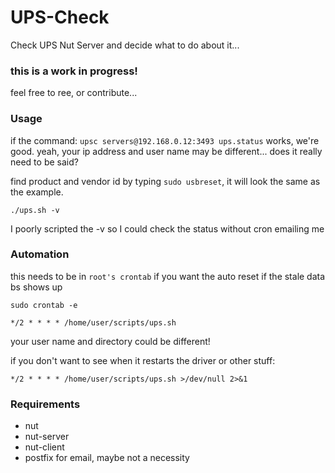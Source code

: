 # UPS-Check
Check UPS Nut Server and decide what to do about it... 
### this is a work in progress!
feel free to ree, or contribute...

### Usage
if the command: `upsc servers@192.168.0.12:3493 ups.status` works, we're good.
yeah, your ip address and user name may be different... does it really need to be said?

find product and vendor id by typing `sudo usbreset`, it will look the same as the example.
```
./ups.sh -v
```
I poorly scripted the -v so I could check the status without cron emailing me

### Automation
this needs to be in `root's crontab` if you want the auto reset if the stale data bs shows up
```
sudo crontab -e
```
```
*/2 * * * * /home/user/scripts/ups.sh
```
your user name and directory could be different!

if you don't want to see when it restarts the driver or other stuff:
```
*/2 * * * * /home/user/scripts/ups.sh >/dev/null 2>&1
```

### Requirements
- nut
- nut-server
- nut-client
- postfix for email, maybe not a necessity
